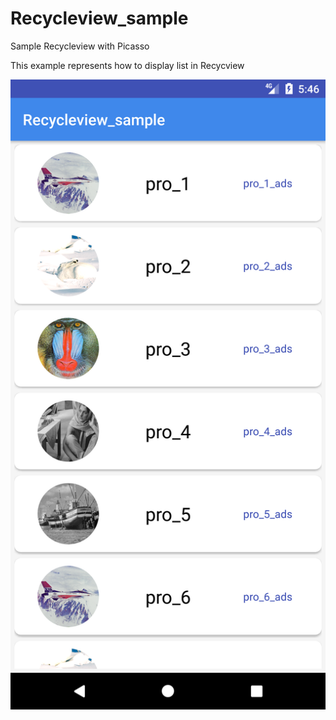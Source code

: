 # Recycleview_sample
Sample Recycleview with Picasso

This example represents how to display list in Recycview



<p><a target="_blank" rel="noopener noreferrer" href="https://github.com/mahesh504/Recycleview_sample/raw/master/sample_recycleview_mahesh_mallem.png"><img src="https://github.com/mahesh504/Recycleview_sample/raw/master/sample_recycleview_mahesh_mallem.png" alt="OnTouch_ZoomImage" style="max-width:100%;"></a></p>

